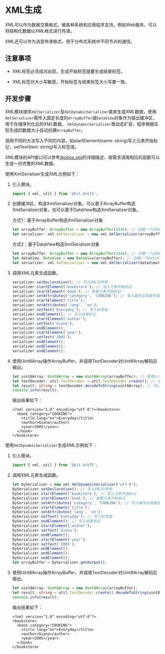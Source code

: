 # XML生成
<!--Kit: ArkTS-->
<!--Subsystem: CommonLibrary-->
<!--Owner: @xliu-huanwei; @shilei123; @huanghello-->
<!--Designer: @yuanyao14-->
<!--Tester: @kirl75; @zsw_zhushiwei-->
<!--Adviser: @ge-yafang-->


XML可以作为数据交换格式，被各种系统和应用程序支持。例如Web服务，可以将结构化数据以XML格式进行传递。


XML还可以作为消息传递格式，用于分布式系统中不同节点的通信。


## 注意事项

- XML标签必须成对出现，生成开始标签就要生成结束标签。

- XML标签对大小写敏感，开始标签与结束标签大小写要一致。


## 开发步骤

XML模块提供`XmlSerializer`及`XmlDynamicSerializer`类来生成XML数据，使用`XmlSerializer`需传入固定长度的`ArrayBuffer`或`DataView`对象作为输出缓冲区，用于存储序列化后的XML数据。
`XmlDynamicSerializer`类动态扩容，程序根据实际生成的数据大小自动创建`ArrayBuffer`。

调用不同的方法写入不同的内容，如startElement(name: string)写入元素开始标记，setText(text: string)写入标签值。

XML模块的API接口可以参考[@ohos.xml](../reference/apis-arkts/js-apis-xml.md)的详细描述，按需求调用相应的函数可以生成一份完整的XML数据。

使用XmlSerializer生成XML示例如下：

1. 引入模块。

   ```ts
   import { xml, util } from '@kit.ArkTS';
   ```

2. 创建缓冲区，构造XmlSerializer对象。可以基于ArrayBuffer构造XmlSerializer对象，也可以基于DataView构造XmlSerializer对象。

   方式1：基于ArrayBuffer构造XmlSerializer对象

   ```ts
   let arrayBuffer: ArrayBuffer = new ArrayBuffer(2048); // 创建一个2048字节的缓冲区
   let serializer: xml.XmlSerializer = new xml.XmlSerializer(arrayBuffer); // 基于ArrayBuffer构造XmlSerializer对象
   ```

   方式2：基于DataView构造XmlSerializer对象

   ```ts
   let arrayBuffer: ArrayBuffer = new ArrayBuffer(2048); // 创建一个2048字节的缓冲区
   let dataView: DataView = new DataView(arrayBuffer); // 创建一个DataView
   let serializer: xml.XmlSerializer = new xml.XmlSerializer(dataView); // 基于DataView构造XmlSerializer对象
   ```

3. 调用XML元素生成函数。

   ```ts
   serializer.setDeclaration(); // 写入XML的声明
   serializer.startElement('bookstore'); // 写入元素开始标记
   serializer.startElement('book'); // 嵌套元素开始标记
   serializer.setAttributes('category', 'COOKING'); // 写入属性及其属性值
   serializer.startElement('title');
   serializer.setAttributes('lang', 'en');
   serializer.setText('Everyday'); // 写入标签值
   serializer.endElement(); // 写入结束标记
   serializer.startElement('author');
   serializer.setText('Giana');
   serializer.endElement();
   serializer.startElement('year');
   serializer.setText('2005');
   serializer.endElement();
   serializer.endElement();
   serializer.endElement();
   ```

4. 使用Uint8Array操作ArrayBuffer，并调用TextDecoder对Uint8Array解码后输出。

   ```ts
   let uint8Array: Uint8Array = new Uint8Array(arrayBuffer); // 使用Uint8Array读取arrayBuffer的数据
   let textDecoder: util.TextDecoder = util.TextDecoder.create(); // 调用util模块的TextDecoder类
   let result: string = textDecoder.decodeToString(uint8Array); // 对uint8Array解码
   console.info(result);
   ```

   输出结果如下：

   ```
   <?xml version="1.0" encoding="utf-8"?><bookstore>
     <book category="COOKING">
       <title lang="en">Everyday</title>
       <author>Giana</author>
       <year>2005</year>
     </book>
   </bookstore>
   ```

使用`XmlDynamicSerializer`生成XML示例如下：

1. 引入模块。

   ```ts
   import { xml, util } from '@kit.ArkTS';
   ```

2. 调用XML元素生成函数。

   ```ts
   let DySerializer = new xml.XmlDynamicSerializer('utf-8');
   DySerializer.setDeclaration(); // 写入XML的声明
   DySerializer.startElement('bookstore'); // 写入元素开始标记
   DySerializer.startElement('book'); // 嵌套元素开始标记
   DySerializer.setAttributes('category', 'COOKING'); // 写入属性及其属性值
   DySerializer.startElement('title');
   DySerializer.setAttributes('lang', 'en');
   DySerializer.setText('Everyday'); // 写入标签值
   DySerializer.endElement(); // 写入结束标记
   DySerializer.startElement('author');
   DySerializer.setText('Giana');
   DySerializer.endElement();
   DySerializer.startElement('year');
   DySerializer.setText('2005');
   DySerializer.endElement();
   DySerializer.endElement();
   DySerializer.endElement();
   let arrayBuffer = DySerializer.getOutput();
   ```

4. 使用Uint8Array操作ArrayBuffer，并调用TextDecoder对Uint8Array解码后输出。

   ```ts
   let uint8Array: Uint8Array = new Uint8Array(arrayBuffer);
   let result: string = util.TextDecoder.create().decodeToString(uint8Array);
   console.info(result);
   ```

   输出结果如下：

   ```
   <?xml version="1.0" encoding="utf-8"?>
   <bookstore>
     <book category="COOKING">
       <title lang="en">Everyday</title>
       <author>Giana</author>
       <year>2005</year>
     </book>
   </bookstore>
   ```